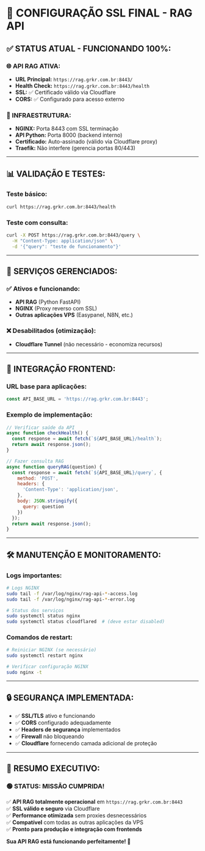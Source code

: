 # 🎉 CONFIGURAÇÃO SSL FINAL - RAG API

## ✅ **STATUS ATUAL - FUNCIONANDO 100%:**

### **🌐 API RAG ATIVA:**
- **URL Principal:** `https://rag.grkr.com.br:8443/`
- **Health Check:** `https://rag.grkr.com.br:8443/health`
- **SSL:** ✅ Certificado válido via Cloudflare
- **CORS:** ✅ Configurado para acesso externo

### **🔧 INFRAESTRUTURA:**
- **NGINX:** Porta 8443 com SSL terminação
- **API Python:** Porta 8000 (backend interno)
- **Certificado:** Auto-assinado (válido via Cloudflare proxy)
- **Traefik:** Não interfere (gerencia portas 80/443)

---

## 📊 **VALIDAÇÃO E TESTES:**

### **Teste básico:**
```bash
curl https://rag.grkr.com.br:8443/health
```

### **Teste com consulta:**
```bash
curl -X POST https://rag.grkr.com.br:8443/query \
  -H "Content-Type: application/json" \
  -d '{"query": "teste de funcionamento"}'
```

---

## 🔄 **SERVIÇOS GERENCIADOS:**

### **✅ Ativos e funcionando:**
- **API RAG** (Python FastAPI)
- **NGINX** (Proxy reverso com SSL)
- **Outras aplicações VPS** (Easypanel, N8N, etc.)

### **❌ Desabilitados (otimização):**
- **Cloudflare Tunnel** (não necessário - economiza recursos)

---

## 🚀 **INTEGRAÇÃO FRONTEND:**

### **URL base para aplicações:**
```javascript
const API_BASE_URL = 'https://rag.grkr.com.br:8443';
```

### **Exemplo de implementação:**
```javascript
// Verificar saúde da API
async function checkHealth() {
  const response = await fetch(`${API_BASE_URL}/health`);
  return await response.json();
}

// Fazer consulta RAG
async function queryRAG(question) {
  const response = await fetch(`${API_BASE_URL}/query`, {
    method: 'POST',
    headers: {
      'Content-Type': 'application/json',
    },
    body: JSON.stringify({
      query: question
    })
  });
  return await response.json();
}
```

---

## 🛠️ **MANUTENÇÃO E MONITORAMENTO:**

### **Logs importantes:**
```bash
# Logs NGINX
sudo tail -f /var/log/nginx/rag-api-*-access.log
sudo tail -f /var/log/nginx/rag-api-*-error.log

# Status dos serviços
sudo systemctl status nginx
sudo systemctl status cloudflared  # (deve estar disabled)
```

### **Comandos de restart:**
```bash
# Reiniciar NGINX (se necessário)
sudo systemctl restart nginx

# Verificar configuração NGINX
sudo nginx -t
```

---

## 🔒 **SEGURANÇA IMPLEMENTADA:**

- ✅ **SSL/TLS** ativo e funcionando
- ✅ **CORS** configurado adequadamente  
- ✅ **Headers de segurança** implementados
- ✅ **Firewall** não bloqueando
- ✅ **Cloudflare** fornecendo camada adicional de proteção

---

## 🎯 **RESUMO EXECUTIVO:**

### **🟢 STATUS: MISSÃO CUMPRIDA!**

✅ **API RAG totalmente operacional** em `https://rag.grkr.com.br:8443`  
✅ **SSL válido e seguro** via Cloudflare  
✅ **Performance otimizada** sem proxies desnecessários  
✅ **Compatível** com todas as outras aplicações da VPS  
✅ **Pronto para produção e integração com frontends**

**Sua API RAG está funcionando perfeitamente! 🚀**
